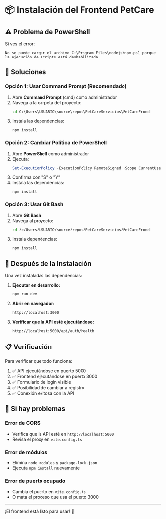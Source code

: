 # 📦 Instalación del Frontend PetCare

## ⚠️ Problema de PowerShell

Si ves el error:
```
No se puede cargar el archivo C:\Program Files\nodejs\npm.ps1 porque la ejecución de scripts está deshabilitada
```

## 🔧 Soluciones

### Opción 1: Usar Command Prompt (Recomendado)
1. Abre **Command Prompt** (cmd) como administrador
2. Navega a la carpeta del proyecto:
   ```cmd
   cd C:\Users\USUARIO\source\repos\PetCareServicios\PetCareFrond
   ```
3. Instala las dependencias:
   ```cmd
   npm install
   ```

### Opción 2: Cambiar Política de PowerShell
1. Abre **PowerShell** como administrador
2. Ejecuta:
   ```powershell
   Set-ExecutionPolicy -ExecutionPolicy RemoteSigned -Scope CurrentUser
   ```
3. Confirma con "S" o "Y"
4. Instala las dependencias:
   ```powershell
   npm install
   ```

### Opción 3: Usar Git Bash
1. Abre **Git Bash**
2. Navega al proyecto:
   ```bash
   cd /c/Users/USUARIO/source/repos/PetCareServicios/PetCareFrond
   ```
3. Instala dependencias:
   ```bash
   npm install
   ```

## 🚀 Después de la Instalación

Una vez instaladas las dependencias:

1. **Ejecutar en desarrollo:**
   ```bash
   npm run dev
   ```

2. **Abrir en navegador:**
   ```
   http://localhost:3000
   ```

3. **Verificar que la API esté ejecutándose:**
   ```
   http://localhost:5000/api/auth/health
   ```

## 📋 Verificación

Para verificar que todo funciona:

1. ✅ API ejecutándose en puerto 5000
2. ✅ Frontend ejecutándose en puerto 3000
3. ✅ Formulario de login visible
4. ✅ Posibilidad de cambiar a registro
5. ✅ Conexión exitosa con la API

## 🐛 Si hay problemas

### Error de CORS
- Verifica que la API esté en `http://localhost:5000`
- Revisa el proxy en `vite.config.ts`

### Error de módulos
- Elimina `node_modules` y `package-lock.json`
- Ejecuta `npm install` nuevamente

### Error de puerto ocupado
- Cambia el puerto en `vite.config.ts`
- O mata el proceso que usa el puerto 3000

---

¡El frontend está listo para usar! 🎉 